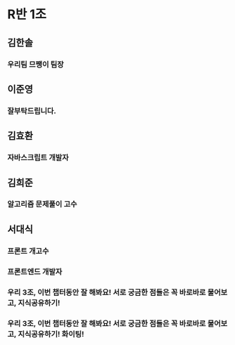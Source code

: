 # R반 1조

## 김한솔

### 우리팀 므쨍이 팀장

## 이준영

### 잘부탁드립니다.

## 김효환

### 자바스크립트 개발자

## 김희준

### 알고리즘 문제풀이 고수

## 서대식


### 프론트 개고수

### 프론트엔드 개발자 


### 우리 3조, 이번 챕터동안 잘 해봐요! 서로 궁금한 점들은 꼭 바로바로 물어보고, 지식공유하기!

### 우리 3조, 이번 챕터동안 잘 해봐요! 서로 궁금한 점들은 꼭 바로바로 물어보고, 지식공유하기! 화이팅!
